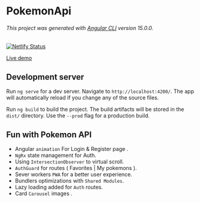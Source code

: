 # PokemonApi

###### This project was generated with [Angular CLI](https://github.com/angular/angular-cli) version 15.0.0.

[![Netlify Status](https://api.netlify.com/api/v1/badges/bccd8ce2-75a2-4b6c-a9e7-15c63b146821/deploy-status)](https://app.netlify.com/sites/fun-with-pokemon-api-angular/deploys)

[Live demo](https://fun-with-pokemon-api-angular.netlify.app)

## Development server

Run `ng serve` for a dev server. Navigate to `http://localhost:4200/`. The app will automatically reload if you change any of the source files.

Run `ng build` to build the project. The build artifacts will be stored in the `dist/` directory. Use the `--prod` flag for a production build.

## Fun with Pokemon API

- Angular `animation` For Login & Register page .
- `NgRx` state management for Auth.
-  Using `IntersectionObserver` to virtual scroll.
- `AuthGuard` for routes ( Favorites | My pokemons ).
- Sever workers `PWA` for a better user experience.
- Bundlers optimizations with `Shared Modules`.
- Lazy loading added for `Auth` routes.
- Card `Carousel` images .
